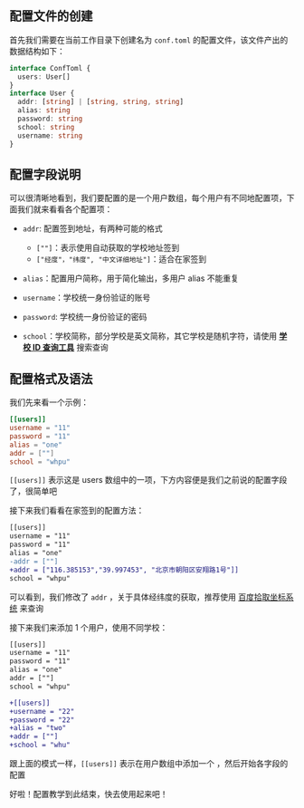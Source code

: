 ## 配置文件的创建

首先我们需要在当前工作目录下创建名为 `conf.toml` 的配置文件，该文件产出的数据结构如下：

  ```ts
  interface ConfToml {
    users: User[]
  }
  interface User {
    addr: [string] | [string, string, string]
    alias: string
    password: string
    school: string
    username: string
  }
  ```

## 配置字段说明

可以很清晰地看到，我们要配置的是一个用户数组，每个用户有不同地配置项，下面我们就来看看各个配置项：

- `addr`: 配置签到地址，有两种可能的格式

  - `[""]`：表示使用自动获取的学校地址签到
  - `["经度"，"纬度", "中文详细地址"]`：适合在家签到

- `alias`：配置用户简称，用于简化输出，多用户 alias 不能重复

- `username`：学校统一身份验证的账号
- `password`: 学校统一身份验证的密码
- `school`：学校简称，部分学校是英文简称，其它学校是随机字符，请使用 **[学校 ID 查询工具](https://cea.beetcb.com)** 搜索查询

## 配置格式及语法

我们先来看一个示例：

```toml
[[users]]
username = "11"
password = "11"
alias = "one"
addr = [""]
school = "whpu"
```

`[[users]]` 表示这是 users 数组中的一项，下方内容便是我们之前说的配置字段了，很简单吧

接下来我们看看在家签到的配置方法：

```diff
[[users]]
username = "11"
password = "11"
alias = "one"
-addr = [""]
+addr = ["116.385153","39.997453", "北京市朝阳区安翔路1号"]]
school = "whpu"
```

可以看到，我们修改了 `addr` ，关于具体经纬度的获取，推荐使用 [百度拾取坐标系统](https://api.map.baidu.com/lbsapi/getpoint/index.html) 来查询

接下来我们来添加 1 个用户，使用不同学校：

```diff
[[users]]
username = "11"
password = "11"
alias = "one"
addr = [""]
school = "whpu"

+[[users]]
+username = "22"
+password = "22"
+alias = "two"
+addr = [""]
+school = "whu"
```


跟上面的模式一样，`[[users]]` 表示在用户数组中添加一个 ，然后开始各字段的配置


好啦！配置教学到此结束，快去使用起来吧！
